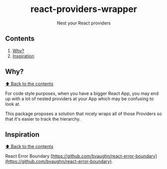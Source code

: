 <div align="center">
<h1>react-providers-wrapper</h1>

Nest your React providers
</div>

## Contents

1. [Why?](#why)
1. [Inspiration](#inspiration)

## Why?
[⬆ Back to the contents](#contents)

For code style purposes, when you have a bigger React App, you may end up with a lot of nested providers at your App which may be confusing to look at.

This package proposes a solution that nicely wraps all of those Providers so that it's easier to track the hierarchy.

## Inspiration
[⬆ Back to the contents](#contents)

React Error Boundary [https://github.com/bvaughn/react-error-boundary](https://github.com/bvaughn/react-error-boundary).